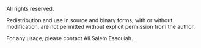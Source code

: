 All rights reserved.

Redistribution and use in source and binary forms, with or without modification, are not permitted without explicit permission from the author.

For any usage, please contact Ali Salem Essouiah.
